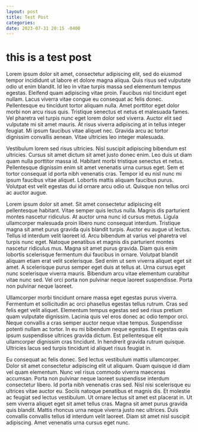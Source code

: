 ```yaml
---
layout: post
title: Test Post
categories:
date: 2023-07-31 20:15 -0400
---
```

<h1> this is a test post </h1>

Lorem ipsum dolor sit amet, consectetur adipiscing elit, sed do eiusmod tempor incididunt ut labore et dolore magna aliqua. Quis risus sed vulputate odio ut enim blandit. Id leo in vitae turpis massa sed elementum tempus egestas. Eleifend quam adipiscing vitae proin. Faucibus nisl tincidunt eget nullam. Lacus viverra vitae congue eu consequat ac felis donec. Pellentesque eu tincidunt tortor aliquam nulla. Amet porttitor eget dolor morbi non arcu risus quis. Tristique senectus et netus et malesuada fames. Vel pharetra vel turpis nunc eget lorem dolor sed viverra. Auctor elit sed vulputate mi sit amet mauris. At risus viverra adipiscing at in tellus integer feugiat. Mi ipsum faucibus vitae aliquet nec. Gravida arcu ac tortor dignissim convallis aenean. Vitae ultricies leo integer malesuada.

Vestibulum lorem sed risus ultricies. Nisl suscipit adipiscing bibendum est ultricies. Cursus sit amet dictum sit amet justo donec enim. Leo duis ut diam quam nulla porttitor massa id. Habitant morbi tristique senectus et netus. Pellentesque dignissim enim sit amet venenatis urna cursus eget. Sem et tortor consequat id porta nibh venenatis cras. Tempor id eu nisl nunc mi ipsum faucibus vitae aliquet. Lobortis mattis aliquam faucibus purus. Volutpat est velit egestas dui id ornare arcu odio ut. Quisque non tellus orci ac auctor augue.

Lorem ipsum dolor sit amet. Sit amet consectetur adipiscing elit pellentesque habitant. Vitae semper quis lectus nulla. Magnis dis parturient montes nascetur ridiculus. At auctor urna nunc id cursus metus. Ligula ullamcorper malesuada proin libero nunc consequat interdum. Tristique magna sit amet purus gravida quis blandit turpis. Auctor eu augue ut lectus. Tellus id interdum velit laoreet id. Arcu bibendum at varius vel pharetra vel turpis nunc eget. Natoque penatibus et magnis dis parturient montes nascetur ridiculus mus. Magna sit amet purus gravida. Diam quis enim lobortis scelerisque fermentum dui faucibus in ornare. Volutpat blandit aliquam etiam erat velit scelerisque. Sed enim ut sem viverra aliquet eget sit amet. A scelerisque purus semper eget duis at tellus at. Urna cursus eget nunc scelerisque viverra mauris. Bibendum arcu vitae elementum curabitur vitae nunc sed. Vel orci porta non pulvinar neque laoreet suspendisse. Porta non pulvinar neque laoreet.

Ullamcorper morbi tincidunt ornare massa eget egestas purus viverra. Fermentum et sollicitudin ac orci phasellus egestas tellus rutrum. Cras sed felis eget velit aliquet. Elementum tempus egestas sed sed risus pretium quam vulputate dignissim. Lacinia quis vel eros donec ac odio tempor orci. Neque convallis a cras semper auctor neque vitae tempus. Suspendisse potenti nullam ac tortor. In eu mi bibendum neque egestas. Et egestas quis ipsum suspendisse ultrices gravida dictum. Est pellentesque elit ullamcorper dignissim cras tincidunt. In hendrerit gravida rutrum quisque. Ultricies lacus sed turpis tincidunt id aliquet risus feugiat in.

Eu consequat ac felis donec. Sed lectus vestibulum mattis ullamcorper. Dolor sit amet consectetur adipiscing elit ut aliquam. Quam quisque id diam vel quam elementum. Nunc vel risus commodo viverra maecenas accumsan. Porta non pulvinar neque laoreet suspendisse interdum consectetur libero. Id porta nibh venenatis cras sed. Nisl nisi scelerisque eu ultrices vitae auctor eu. Sociis natoque penatibus et magnis dis. Et molestie ac feugiat sed lectus vestibulum. Ut ornare lectus sit amet est placerat in. Ut sem viverra aliquet eget sit amet tellus cras. Magna sit amet purus gravida quis blandit. Mattis rhoncus urna neque viverra justo nec ultrices. Duis convallis convallis tellus id interdum velit laoreet. Diam sit amet nisl suscipit adipiscing. Amet venenatis urna cursus eget nunc.